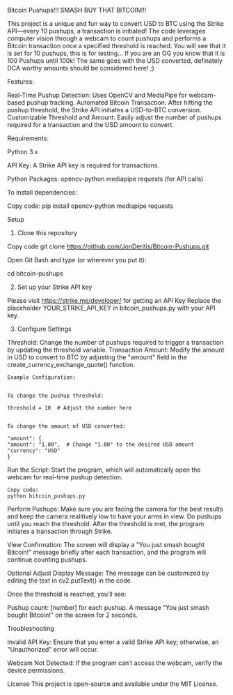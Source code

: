 Bitcoin Pushups!!! 
SMASH BUY THAT BITCOIN!!!

This project is a unique and fun way to convert USD to BTC using the Strike API—every 10 pushups, a transaction is initiated! 
The code leverages computer vision through a webcam to count pushups and performs a Bitcoin transaction once a specified threshold is reached.
You will see that it is set for 10 pushups, this is for testing... If you are an OG you know that it is 100 Pushups until 100k! The same goes with the USD converted, definately DCA worthy amounts should be considered here! ;)

Features:

Real-Time Pushup Detection: Uses OpenCV and MediaPipe for webcam-based pushup tracking.
Automated Bitcoin Transaction: After hitting the pushup threshold, the Strike API initiates a USD-to-BTC conversion.
Customizable Threshold and Amount: Easily adjust the number of pushups required for a transaction and the USD amount to convert.


Requirements:

Python 3.x

API Key: A Strike API key is required for transactions.


Python Packages:
opencv-python
mediapipe
requests (for API calls)


To install dependencies:

Copy code:
pip install opencv-python mediapipe requests


Setup
1. Clone this repository


Copy code
git clone https://github.com/JonDeritis/Bitcoin-Pushups.git


Open Git Bash and type (or wherever you put it): 

cd bitcoin-pushups


2. Set up your Strike API key

Please visit https://strike.me/developer/ for getting an API Key
Replace the placeholder YOUR_STRIKE_API_KEY in bitcoin_pushups.py with your API key.


3. Configure Settings

Threshold: Change the number of pushups required to trigger a transaction by updating the threshold variable.
Transaction Amount: Modify the amount in USD to convert to BTC by adjusting the "amount" field in the create_currency_exchange_quote() function.


    Example Configuration:


    To change the pushup threshold:

    threshold = 10  # Adjust the number here


    To change the amount of USD converted:

    "amount": {
    "amount": "1.00",  # Change "1.00" to the desired USD amount
    "currency": "USD"
    }


Run the Script: 
Start the program, which will automatically open the webcam for real-time pushup detection.

    Copy code:
    python bitcoin_pushups.py


Perform Pushups: 
Make sure you are facing the camera for the best results and keep the camera realitively low to have your arms in view. 
Do pushups until you reach the threshold. After the threshold is met, the program initiates a transaction through Strike.


View Confirmation: 
The screen will display a "You just smash bought Bitcoin!" message briefly after each transaction, and the program will continue counting pushups.

Optional
Adjust Display Message: The message can be customized by editing the text in cv2.putText() in the code.


Once the threshold is reached, you’ll see:

Pushup count: [number] for each pushup.
A message "You just smash bought Bitcoin!" on the screen for 2 seconds.


Troubleshooting

Invalid API Key: Ensure that you enter a valid Strike API key; otherwise, an "Unauthorized" error will occur.

Webcam Not Detected: If the program can’t access the webcam, verify the device permissions.


License
This project is open-source and available under the MIT License.

